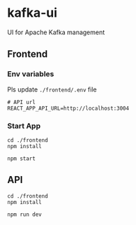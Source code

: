 # kafka-ui
UI for Apache Kafka management

## Frontend

### Env variables
Pls update `./frontend/.env` file

```
# API url
REACT_APP_API_URL=http://localhost:3004
```

### Start App

```
cd ./frontend
npm install

npm start
```


## API

```
cd ./frontend
npm install

npm run dev
```
